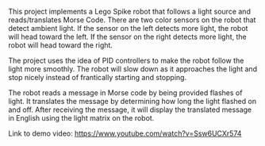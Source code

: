 This project implements a Lego Spike robot that follows a light source and reads/translates Morse Code. There are two color sensors on the robot that detect ambient light. If the sensor on the left detects more light, the robot will head toward the left. If the sensor on the right detects more light, the robot will head toward the right.

The project uses the idea of PID controllers to make the robot follow the light more smoothly. The robot will slow down as it approaches the light and stop nicely instead of frantically starting and stopping.

The robot reads a message in Morse code by being provided flashes of light. It translates the message by determining how long the light flashed on and off. After receiving the message, it will display the translated message in English using the light matrix on the robot.

Link to demo video: https://www.youtube.com/watch?v=Ssw6UCXr574
